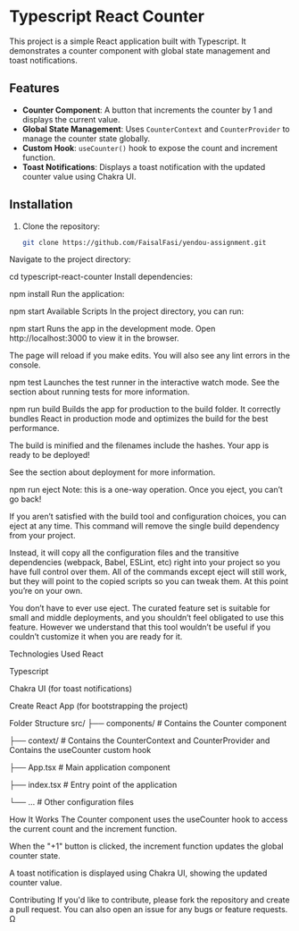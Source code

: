 # Typescript React Counter

This project is a simple React application built with Typescript. It demonstrates a counter component with global state management and toast notifications.

## Features

- **Counter Component**: A button that increments the counter by 1 and displays the current value.
- **Global State Management**: Uses `CounterContext` and `CounterProvider` to manage the counter state globally.
- **Custom Hook**: `useCounter()` hook to expose the count and increment function.
- **Toast Notifications**: Displays a toast notification with the updated counter value using Chakra UI.

## Installation

1. Clone the repository:
   ```bash
   git clone https://github.com/FaisalFasi/yendou-assignment.git
   ```

Navigate to the project directory:

cd typescript-react-counter
Install dependencies:

npm install
Run the application:

npm start
Available Scripts
In the project directory, you can run:

npm start
Runs the app in the development mode.
Open http://localhost:3000 to view it in the browser.

The page will reload if you make edits.
You will also see any lint errors in the console.

npm test
Launches the test runner in the interactive watch mode.
See the section about running tests for more information.

npm run build
Builds the app for production to the build folder.
It correctly bundles React in production mode and optimizes the build for the best performance.

The build is minified and the filenames include the hashes.
Your app is ready to be deployed!

See the section about deployment for more information.

npm run eject
Note: this is a one-way operation. Once you eject, you can’t go back!

If you aren’t satisfied with the build tool and configuration choices, you can eject at any time. This command will remove the single build dependency from your project.

Instead, it will copy all the configuration files and the transitive dependencies (webpack, Babel, ESLint, etc) right into your project so you have full control over them. All of the commands except eject will still work, but they will point to the copied scripts so you can tweak them. At this point you’re on your own.

You don’t have to ever use eject. The curated feature set is suitable for small and middle deployments, and you shouldn’t feel obligated to use this feature. However we understand that this tool wouldn’t be useful if you couldn’t customize it when you are ready for it.

Technologies Used
React

Typescript

Chakra UI (for toast notifications)

Create React App (for bootstrapping the project)

Folder Structure
src/
├── components/ # Contains the Counter component

├── context/ # Contains the CounterContext and CounterProvider and Contains the useCounter custom hook

├── App.tsx # Main application component

├── index.tsx # Entry point of the application

└── ... # Other configuration files

How It Works
The Counter component uses the useCounter hook to access the current count and the increment function.

When the "+1" button is clicked, the increment function updates the global counter state.

A toast notification is displayed using Chakra UI, showing the updated counter value.

Contributing
If you'd like to contribute, please fork the repository and create a pull request. You can also open an issue for any bugs or feature requests.
Ω
